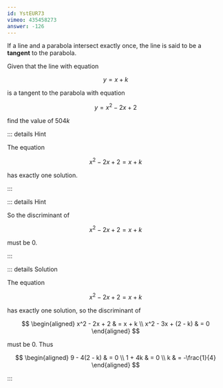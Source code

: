 ```yaml
---
id: YstEUR73
vimeo: 435458273
answer: -126
---
```


If a line and a parabola intersect exactly once, the line is said to be a
**tangent** to the parabola.

Given that the line with equation

$$
y = x + k
$$

is a tangent to the parabola with equation

$$
y = x^2 - 2x + 2
$$

find the value of $504k$

<AnswerInput :answer="$frontmatter.answer" />

::: details Hint

The equation

$$
x^2 - 2x + 2 = x + k
$$

has exactly one solution.

:::

::: details Hint

So the discriminant of

$$
x^2 - 2x + 2 = x + k
$$

must be $0$.

:::

::: details Solution

The equation

$$
x^2 - 2x + 2 = x + k
$$

has exactly one solution, so the discriminant of

$$
\begin{aligned}
x^2 - 2x + 2 & = x + k \\
x^2 - 3x + (2 - k) & = 0
\end{aligned}
$$

must be $0$. Thus

$$
\begin{aligned}
9 - 4(2 - k) & = 0 \\
1 + 4k & = 0 \\
k & = -\frac{1}{4}
\end{aligned}
$$

:::
